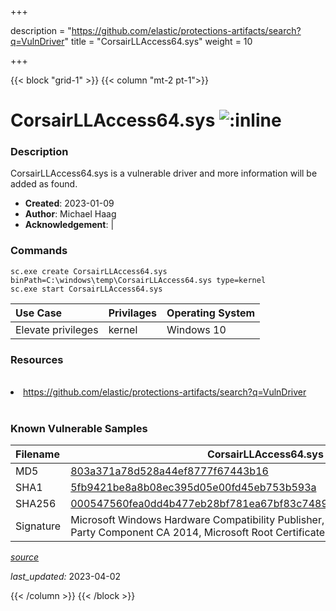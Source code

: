 +++

description = "https://github.com/elastic/protections-artifacts/search?q=VulnDriver"
title = "CorsairLLAccess64.sys"
weight = 10

+++


{{< block "grid-1" >}}
{{< column "mt-2 pt-1">}}


# CorsairLLAccess64.sys ![:inline](/images/twitter_verified.png) 


### Description

CorsairLLAccess64.sys is a vulnerable driver and more information will be added as found.

- **Created**: 2023-01-09
- **Author**: Michael Haag
- **Acknowledgement**:  | [](https://twitter.com/)

### Commands

```
sc.exe create CorsairLLAccess64.sys binPath=C:\windows\temp\CorsairLLAccess64.sys type=kernel
sc.exe start CorsairLLAccess64.sys
```

| Use Case | Privilages | Operating System | 
|:---- | ---- | ---- |
| Elevate privileges | kernel | Windows 10 |

### Resources
<br>
<li><a href=" https://github.com/elastic/protections-artifacts/search?q=VulnDriver"> https://github.com/elastic/protections-artifacts/search?q=VulnDriver</a></li>
<br>

### Known Vulnerable Samples

| Filename | CorsairLLAccess64.sys |
|:---- | ---- | 
| MD5 | <a href="https://www.virustotal.com/gui/file/803a371a78d528a44ef8777f67443b16">803a371a78d528a44ef8777f67443b16</a> |
| SHA1 | <a href="https://www.virustotal.com/gui/file/5fb9421be8a8b08ec395d05e00fd45eb753b593a">5fb9421be8a8b08ec395d05e00fd45eb753b593a</a> |
| SHA256 | <a href="https://www.virustotal.com/gui/file/000547560fea0dd4b477eb28bf781ea67bf83c748945ce8923f90fdd14eb7a4b">000547560fea0dd4b477eb28bf781ea67bf83c748945ce8923f90fdd14eb7a4b</a> |
| Signature | Microsoft Windows Hardware Compatibility Publisher, Microsoft Windows Third Party Component CA 2014, Microsoft Root Certificate Authority 2010   |


[*source*](https://github.com/magicsword-io/LOLDrivers/tree/main/yaml/corsairllaccess64.sys.yml)

*last_updated:* 2023-04-02








{{< /column >}}
{{< /block >}}
